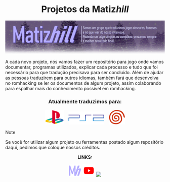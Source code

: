 <h1 align="center">Projetos da Matiz<i>hill</i></h1>

![banner_matizhill](https://github.com/Matizhill/.github/blob/main/BannerGithub2.png)

A cada novo projeto, nós vamos fazer um repositório para jogo onde vamos documentar, programas utilizados, explicar cada processo e tudo que foi necessário para que tradução precisava para ser concluído. Além de ajudar as pessoas traduzirem para outros idiomas, também fará que desenvolva no romhacking se ler os documentos de algum projeto, assim colaborando para espalhar mais do conhecimento possível em romhacking.

<div align="center">

### Atualmente traduzimos para:

<img height="45" src="https://github.com/Matizhill/.github/blob/main/Playstation_logo_colour.svg.png">
&nbsp;&nbsp;
<img height="40" src="https://github.com/Matizhill/.github/blob/main/PS2-Emblem.png">
&nbsp;&nbsp;
<img height="45" src="https://github.com/Matizhill/.github/blob/main/Dreamcast-Symbol.png">
</div>

> [!NOTE]
> Se você for utilizar algum projeto ou ferramentas postado algum repositório daqui, pedimos que coloque nossos créditos.
<div align="center">
<b>LINKS:</b>

<a href="https://www.matizhill.com.br" target="_blank"><img height="39" src="https://github.com/Matizhill/.github/blob/main/MhICON2024.png"></a>
<a href="https://www.youtube.com/@matizhill" target="_blank"><img height="40" src="https://github.com/Matizhill/.github/blob/main/icons8-youtube-64.png"></a>
<a href="https://discord.com/invite/Brax3b8FjE" target="_blank"><img height="40" src="https://github.com/Matizhill/.github/blob/main/icons8-disc%C3%B3rdia-48.png"></a>
</div>
